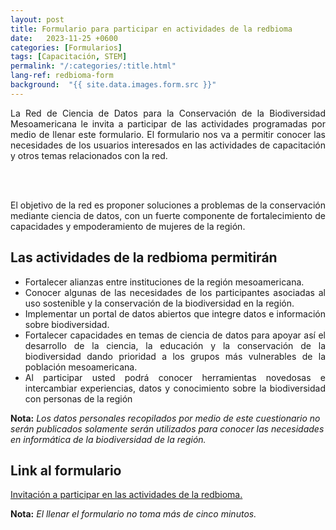 ```yaml
---
layout: post
title: Formulario para participar en actividades de la redbioma
date:   2023-11-25 +0600
categories: [Formularios]
tags: [Capacitación, STEM]
permalink: "/:categories/:title.html"
lang-ref: redbioma-form
background:  "{{ site.data.images.form.src }}"
---
```


<div style="text-align: justify">
La Red de Ciencia de Datos para la Conservación de la Biodiversidad Mesoamericana le invita a participar de las actividades programadas por medio de llenar este formulario. El formulario nos va a permitir conocer las necesidades de los usuarios interesados en las actividades de capacitación y otros temas relacionados con la red.

<br><br>

El objetivo de la red es proponer soluciones a problemas de la conservación mediante ciencia de datos, con un fuerte componente de fortalecimiento de capacidades y empoderamiento de mujeres de la región.
</div>

## Las actividades de la redbioma permitirán

<ul style="text-align: justify">

<li>Fortalecer alianzas entre instituciones de la región mesoamericana.</li>
<li>Conocer algunas de las necesidades de los participantes asociadas al uso sostenible y la conservación de la biodiversidad en la región.</li>
<li>Implementar un portal de datos abiertos que integre datos e información sobre biodiversidad.</li>
<li>Fortalecer capacidades en temas de ciencia de datos para apoyar así el desarrollo de la ciencia, la educación y la conservación de la biodiversidad dando prioridad a los grupos más vulnerables de la población mesoamericana.</li>
<li>Al participar usted podrá conocer herramientas novedosas e intercambiar experiencias, datos y conocimiento sobre la biodiversidad con personas de la región</li>
</ul>

**Nota:** *Los datos personales recopilados por medio de este cuestionario no serán publicados solamente serán utilizados para conocer las necesidades en informática de la biodiversidad de la región.*

## Link al formulario

[Invitación a participar en las actividades de la redbioma.](https://forms.gle/gq98uQN32xz9uBx87)

**Nota:** *El llenar el formulario no toma más de cinco minutos.*
